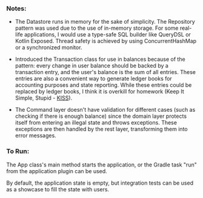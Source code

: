 ### Notes:
* The Datastore runs in memory for the sake of simplicity. The Repository pattern was used due to the use of in-memory storage. For some real-life applications, I would use a type-safe SQL builder like QueryDSL or Kotlin Exposed. Thread safety is achieved by using ConcurrentHashMap or a synchronized monitor.

* Introduced the Transaction class for use in balances because of the pattern: every change in user balance should be backed by a transaction entry, and the user's balance is the sum of all entries. These entries are also a convenient way to generate ledger books for accounting purposes and state reporting. While these entries could be replaced by ledger books, I think it is overkill for homework (Keep It Simple, Stupid - [KISS](https://en.wikipedia.org/wiki/KISS_principle)).

* The Command layer doesn't have validation for different cases (such as checking if there is enough balance) since the domain layer protects itself from entering an illegal state and throws exceptions. These exceptions are then handled by the rest layer, transforming them into error messages.

### To Run:
The App class's main method starts the application, or the Gradle task "run" from the application plugin can be used.

By default, the application state is empty, but integration tests can be used as a showcase to fill the state with users.
